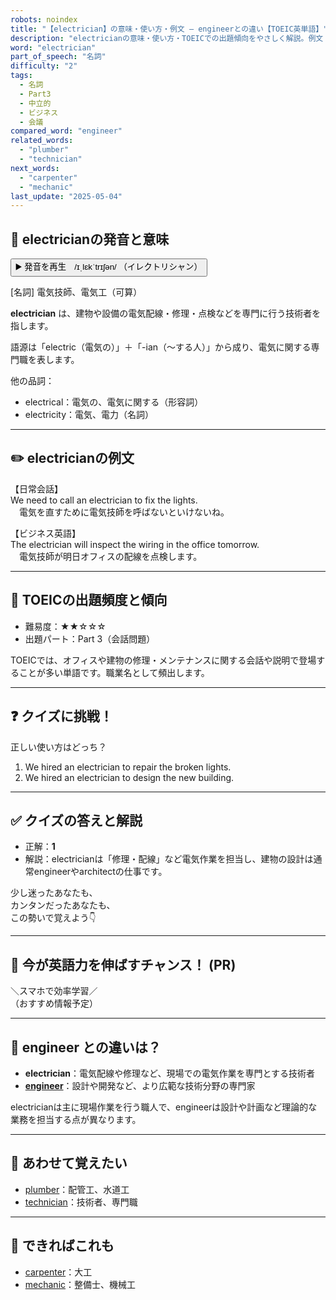 ```yaml
---
robots: noindex
title: "【electrician】の意味・使い方・例文 ― engineerとの違い【TOEIC英単語】"
description: "electricianの意味・使い方・TOEICでの出題傾向をやさしく解説。例文・クイズ付きでengineerとの違いもわかりやすく学べます。"
word: "electrician"
part_of_speech: "名詞"
difficulty: "2"
tags:
  - 名詞
  - Part3
  - 中立的
  - ビジネス
  - 会議
compared_word: "engineer"
related_words:
  - "plumber"
  - "technician"
next_words:
  - "carpenter"
  - "mechanic"
last_update: "2025-05-04"
---
```


## 🔰 electricianの発音と意味

<button class="play-audio" onclick="playTTS('electrician')">
  <span class="play-audio-main">
    ▶️ 発音を再生　/ɪˌlɛkˈtrɪʃən/
  </span>
  <span class="play-audio-sub">
    （イレクトリシャン）
  </span>
</button>

[名詞] 電気技師、電気工（可算）

**electrician** は、建物や設備の電気配線・修理・点検などを専門に行う技術者を指します。

語源は「electric（電気の）」＋「-ian（～する人）」から成り、電気に関する専門職を表します。

他の品詞：  
- electrical：電気の、電気に関する（形容詞）
- electricity：電気、電力（名詞）

---

## ✏️ electricianの例文

【日常会話】  
We need to call an electrician to fix the lights.  
　電気を直すために電気技師を呼ばないといけないね。

【ビジネス英語】  
The electrician will inspect the wiring in the office tomorrow.  
　電気技師が明日オフィスの配線を点検します。

---

## 🎯 TOEICの出題頻度と傾向

- 難易度：★★☆☆☆
- 出題パート：Part 3（会話問題）

TOEICでは、オフィスや建物の修理・メンテナンスに関する会話や説明で登場することが多い単語です。職業名として頻出します。

---

## ❓ クイズに挑戦！

正しい使い方はどっち？

1. We hired an electrician to repair the broken lights.  
2. We hired an electrician to design the new building.

---

## ✅ クイズの答えと解説

- 正解：**1**
- 解説：electricianは「修理・配線」など電気作業を担当し、建物の設計は通常engineerやarchitectの仕事です。

少し迷ったあなたも、  
カンタンだったあなたも、  
この勢いで覚えよう👇️

---

## 🚀 今が英語力を伸ばすチャンス！ (PR)

<div class="info-center">
＼スマホで効率学習／<br>  
（おすすめ情報予定）
</div>

---

## 🤔  engineer との違いは？

- **electrician**：電気配線や修理など、現場での電気作業を専門とする技術者
- **[engineer](/engineer)**：設計や開発など、より広範な技術分野の専門家

electricianは主に現場作業を行う職人で、engineerは設計や計画など理論的な業務を担当する点が異なります。

---

## 🧩 あわせて覚えたい

- [plumber](/plumber)：配管工、水道工
- [technician](/technician)：技術者、専門職

---

## 📖 できればこれも

- [carpenter](/carpenter)：大工
- [mechanic](/mechanic)：整備士、機械工

<!-- cvid: aid02_bid05 -->

